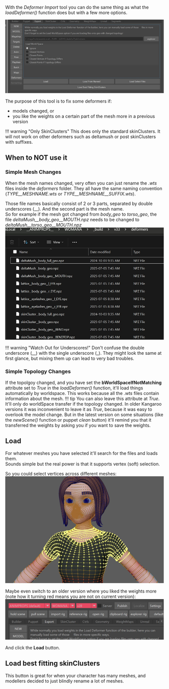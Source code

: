 With the *Deformer Import* tool you can do the same thing as what the *loadDeformer()* function does but with a few more options.

![Alt text](../images/builder_importDeformers.jpg)

The purpose of this tool is to fix some deformers if:  

- models changed, or
- you like the weights on a certain part of the mesh more in a previous version


!!! warning "Only SkinClusters"
    This does only the standard skinClusters. It will not work on other deformers such as deltamush or post skinClusters with suffixes.
     

## When to NOT use it
### Simple Mesh Changes
When the mesh names changed, very often you can just rename the *.wts* files inside the *deformers* folder. 
They all have the same naming convention (*TYPE__MESHNAME.wts* or *TYPE__MESHNAME__SUFFIX.wts*).   

Those file names basically consist of 2 or 3 parts, separated by double underscores (\_\_). And the second part is the mesh name.  
So for example if the mesh got changed from *body_geo* to *torso_geo*, the file *deltaMush__body_geo__MOUTH.npz* needs to be changed to
*deltaMush__torso_geo__MOUTH.npz*
![Alt text](../images/modelChange_names.jpg)

!!! warning "Watch Out for Underscores!"
    Don't confuse the double underscore (\_\_) with the single underscore (\_). They might look the same at first glance, but 
    mixing them up can lead to very bad troubles.


### Simple Topology Changes
If the topolgoy changed, and you have set the **bWorldSpaceIfNotMatching** attribute set to *True* in the 
*loadDeformer()* function, it'll load things automatically by worldspace. This works because all the *.wts* files contain
information about the mesh.
!!! tip
    You can also leave this attribute at *True*. It'll only do worldSpace transfer if the topology changed. 
    In older Kangaroo versions it was inconvenient to leave it as *True*, because it was easy to overlook the model change.
    But in the latest version on some situations (like the *newScene()* function or puppet *clean* button) it'll remind you 
    that it transferred the weights by asking you if you want to save the weights.




## Load 

For whatever meshes you have selected it'll search for the files and loads them.  
Sounds simple but the real power is that it supports vertex (soft) selection.   

So you could select vertices across different meshes:  
![Alt text](../images/deformerImport_vertexSelection.jpg)   

Maybe even switch to an older version where you liked the weights more (note how it turning red means you are not on
current version):  
![Alt text](../images/deformerImport_olderVersion.jpg)   

And click the **Load** button.



## Load best fitting skinClusters
This button is great for when your character has many meshes, and modellers decided to just blindly rename a lot of meshes.


